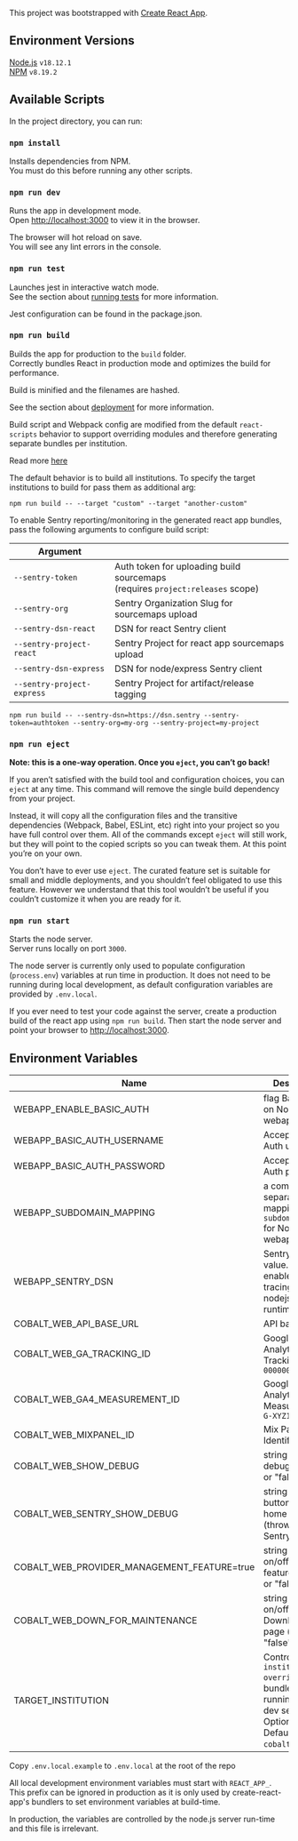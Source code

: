 This project was bootstrapped with [Create React App](https://github.com/facebook/create-react-app).

## Environment Versions

[Node.js](https://nodejs.org/en/) `v18.12.1`<br/>
[NPM](https://www.npmjs.com/) `v8.19.2`

## Available Scripts

In the project directory, you can run:

### `npm install`

Installs dependencies from NPM.<br />
You must do this before running any other scripts.

### `npm run dev`

Runs the app in development mode.<br />
Open [http://localhost:3000](http://localhost:3000) to view it in the browser.

The browser will hot reload on save.<br />
You will see any lint errors in the console.

### `npm run test`

Launches jest in interactive watch mode.<br />
See the section about [running tests](https://facebook.github.io/create-react-app/docs/running-tests) for more information.

Jest configuration can be found in the package.json.

### `npm run build`

Builds the app for production to the `build` folder.<br />
Correctly bundles React in production mode and optimizes the build for performance.

Build is minified and the filenames are hashed.

See the section about [deployment](https://facebook.github.io/create-react-app/docs/deployment) for more information.

Build script and Webpack config are modified from the default `react-scripts` behavior to support overriding modules and therefore generating separate bundles per institution.

Read more [here](institution-overrides/README.md)

The default behavior is to build all institutions. To specify the target institutions to build for pass them as additional arg:

```
npm run build -- --target "custom" --target "another-custom"
```

To enable Sentry reporting/monitoring in the generated react app bundles, pass the following arguments to configure build script:

| Argument                   |                                                                                   |
| -------------------------- | --------------------------------------------------------------------------------- |
| `--sentry-token`           | Auth token for uploading build sourcemaps<br/>(requires `project:releases` scope) |
| `--sentry-org`             | Sentry Organization Slug for sourcemaps upload                                    |
| `--sentry-dsn-react`       | DSN for react Sentry client                                                       |
| `--sentry-project-react`   | Sentry Project for react app sourcemaps upload                                    |
| `--sentry-dsn-express`     | DSN for node/express Sentry client                                                |
| `--sentry-project-express` | Sentry Project for artifact/release tagging                                       |

```
npm run build -- --sentry-dsn=https://dsn.sentry --sentry-token=authtoken --sentry-org=my-org --sentry-project=my-project
```

### `npm run eject`

**Note: this is a one-way operation. Once you `eject`, you can’t go back!**

If you aren’t satisfied with the build tool and configuration choices, you can `eject` at any time. This command will remove the single build dependency from your project.

Instead, it will copy all the configuration files and the transitive dependencies (Webpack, Babel, ESLint, etc) right into your project so you have full control over them. All of the commands except `eject` will still work, but they will point to the copied scripts so you can tweak them. At this point you’re on your own.

You don’t have to ever use `eject`. The curated feature set is suitable for small and middle deployments, and you shouldn’t feel obligated to use this feature. However we understand that this tool wouldn’t be useful if you couldn’t customize it when you are ready for it.

### `npm run start`

Starts the node server.<br />
Server runs locally on port `3000`.

The node server is currently only used to populate configuration (`process.env`) variables at run time in production. It does not need to be running during local development, as default configuration variables are provided by `.env.local`.

If you ever need to test your code against the server, create a production build of the react app using `npm run build`. Then start the node server and point your browser to [http://localhost:3000](http://localhost:3000).

## Environment Variables

| Name                                        | Description                                                                                                              |
| ------------------------------------------- | ------------------------------------------------------------------------------------------------------------------------ |
| WEBAPP_ENABLE_BASIC_AUTH                    | flag Basic Auth on NodeJS webapp server                                                                                  |
| WEBAPP_BASIC_AUTH_USERNAME                  | Accepted Basic Auth username                                                                                             |
| WEBAPP_BASIC_AUTH_PASSWORD                  | Accepted Basic Auth password                                                                                             |
| WEBAPP_SUBDOMAIN_MAPPING                    | a comma-separated list mapping `subdomain:build` for NodeJS webapp.                                                      |
| WEBAPP_SENTRY_DSN                           | Sentry DSN value. if present, enables sentry tracing for the nodejs server at runtime.                                   |
| COBALT_WEB_API_BASE_URL                     | API base url                                                                                                             |
| COBALT_WEB_GA_TRACKING_ID                   | Google Analytics Tracking ID `UA-000000-01`                                                                              |
| COBALT_WEB_GA4_MEASUREMENT_ID               | Google Analytics 4 Measurement ID `G-XYZ123ABC`                                                                          |
| COBALT_WEB_MIXPANEL_ID                      | Mix Panel Identifier                                                                                                     |
| COBALT_WEB_SHOW_DEBUG                       | string to show debug UI ("true" or "false")                                                                              |
| COBALT_WEB_SENTRY_SHOW_DEBUG                | string to show buttons on home page (throwing Sentry errors)                                                             |
| COBALT_WEB_PROVIDER_MANAGEMENT_FEATURE=true | string to turn on/off provider features ("true" or "false")                                                              |
| COBALT_WEB_DOWN_FOR_MAINTENANCE             | string to turn on/off DownForService page ("true" or "false")                                                            |
| TARGET_INSTITUTION                          | Control which `institution-overrides` to bundle when running local dev server. Optional. Defaults to `cobalt` if not set |

Copy `.env.local.example` to `.env.local` at the root of the repo

All local development environment variables must start with `REACT_APP_`. This prefix can be ignored in production as it is only used by create-react-app's bundlers to set environment variables at build-time.

In production, the variables are controlled by the node.js server run-time and this file is irrelevant.
